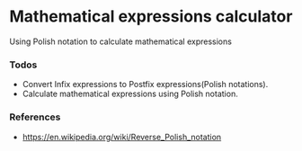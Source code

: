 # Mathematical expressions calculator
Using Polish notation to calculate mathematical expressions

### Todos
- Convert Infix expressions to Postfix expressions(Polish notations).
- Calculate mathematical expressions using Polish notation.

### References
- https://en.wikipedia.org/wiki/Reverse_Polish_notation
